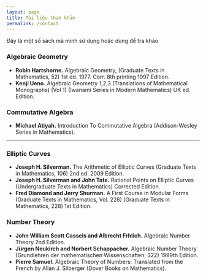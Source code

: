 ```yaml
---
layout: page
title: Tài liệu tham khảo
permalink: /contact
---
```


Đây là một số sách mà mình sử dụng hoặc dùng để tra khảo

### Algebraic Geometry

* **Robin Hartshorne.** Algebraic Geometry, (Graduate Texts in Mathematics, 52) 1st ed. 1977. Corr. 8th printing 1997 Edition.
* **Kenji Ueno.** Algebraic Geometry 1,2,3 (Translations of Mathematical Monographs) (Vol 1) (Iwanami Series in Modern Mathematics) UK ed. Edition. 

### Commutative Algebra

* **Michael Atiyah.** Introduction To Commutative Algebra (Addison-Wesley Series in Mathematics).
* **

### Elliptic Curves

* **Joseph H. Silverman.** The Arithmetic of Elliptic Curves (Graduate Texts in Mathematics, 106) 2nd ed. 2009 Edition.
* **Joseph H. Silverman and John Tate.** Rational Points on Elliptic Curves (Undergraduate Texts in Mathematics) Corrected Edition.
* **Fred Diamond and Jerry Shurman.** A First Course in Modular Forms (Graduate Texts in Mathematics, Vol. 228) (Graduate Texts in Mathematics, 228) 1st Edition.

### Number Theory

* **John William Scott Cassels and Albrecht Frhlich.** Algebraic Number Theory 2nd Edition.
* **Jürgen Neukirch and Norbert Schappacher.** Algebraic Number Theory (Grundlehren der mathematischen Wissenschaften, 322) 1999th Edition.
* **Pierre Samuel.** Algebraic Theory of Numbers: Translated from the French by Allan J. Silberger (Dover Books on Mathematics).

